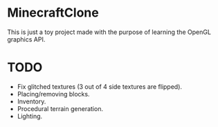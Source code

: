 # MinecraftClone

This is just a toy project made with the purpose of learning the OpenGL graphics API.

# TODO

- Fix glitched textures (3 out of 4 side textures are flipped).
- Placing/removing blocks.
- Inventory.
- Procedural terrain generation.
- Lighting.
